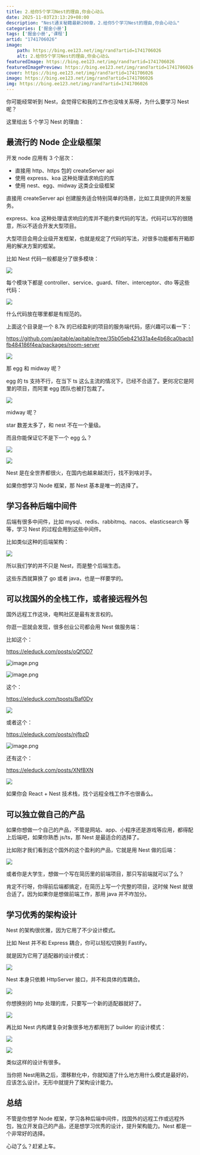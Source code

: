 ```yaml
---
title: 2.给你5个学习Nest的理由,你会心动么
date: 2025-11-03T23:13:29+08:00
description: "Nest通关秘籍最新200章，2.给你5个学习Nest的理由,你会心动么"
categories: ['掘金小册']
tags: ['掘金小册','课程']
artid: "1741706026"
image:
    path: https://bing.ee123.net/img/rand?artid=1741706026
    alt: 2.给你5个学习Nest的理由,你会心动么
featuredImage: https://bing.ee123.net/img/rand?artid=1741706026
featuredImagePreview: https://bing.ee123.net/img/rand?artid=1741706026
cover: https://bing.ee123.net/img/rand?artid=1741706026
image: https://bing.ee123.net/img/rand?artid=1741706026
img: https://bing.ee123.net/img/rand?artid=1741706026
---
```


你可能经常听到 Nest，会觉得它和我的工作也没啥关系呀，为什么要学习 Nest 呢？

这里给出 5 个学习 Nest 的理由：

## 最流行的 Node 企业级框架

开发 node 应用有 3 个层次：

*   直接用 http、https 包的 createServer api
*   使用 express、koa 这种处理请求响应的库
*   使用 nest、egg、midway 这类企业级框架

直接用 createServer api 创建服务适合特别简单的场景，比如工具提供的开发服务。

express、koa 这种处理请求响应的库并不能约束代码的写法，代码可以写的很随意，所以不适合开发大型项目。

大型项目会用企业级开发框架，也就是规定了代码的写法，对很多功能都有开箱即用的解决方案的框架。

比如 Nest 代码一般都是分了很多模块：

![](https://p1-juejin.byteimg.com/tos-cn-i-k3u1fbpfcp/549bc636a9a84b56bfde197d088f7ded~tplv-k3u1fbpfcp-watermark.image?)

每个模块下都是 controller、service、guard、filter、interceptor、dto 等这些代码：

![](https://p1-juejin.byteimg.com/tos-cn-i-k3u1fbpfcp/1a6e576d76aa4a0583ad40a183b6229c~tplv-k3u1fbpfcp-watermark.image?)

什么代码放在哪里都是有规范的。

上面这个目录是一个 8.7k 的已经盈利的项目的服务端代码，感兴趣可以看一下：

<https://github.com/apitable/apitable/tree/35b05eb421d31a4e4b68ca0bacb1fb484186f4ea/packages/room-server>

![](https://p6-juejin.byteimg.com/tos-cn-i-k3u1fbpfcp/6c03ce098c634b8781fc03d5c68c6949~tplv-k3u1fbpfcp-watermark.image?)

那 egg 和 midway 呢？

egg 的 ts 支持不行，在当下 ts 这么主流的情况下，已经不合适了。更何况它是阿里的项目，而阿里 egg 团队也被打包裁了。

![](https://p9-juejin.byteimg.com/tos-cn-i-k3u1fbpfcp/45ed098f827f4b348d434305d04e9f7d~tplv-k3u1fbpfcp-watermark.image?)

midway 呢？

star 数差太多了，和 nest 不在一个量级。

而且你能保证它不是下一个 egg 么？

![](https://p1-juejin.byteimg.com/tos-cn-i-k3u1fbpfcp/d9f81b4885744c6f98ba9bc03e851583~tplv-k3u1fbpfcp-watermark.image?)

![](https://p1-juejin.byteimg.com/tos-cn-i-k3u1fbpfcp/38212a2f2e0445b090868b6794c29522~tplv-k3u1fbpfcp-watermark.image?)

Nest 是在全世界都很火，在国内也越来越流行，找不到啥对手。

如果你想学习 Node 框架，那 Nest 基本是唯一的选择了。

## 学习各种后端中间件

后端有很多中间件，比如 mysql、redis、rabbitmq、nacos、elasticsearch 等等，学习 Nest 的过程会用到这些中间件。

比如类似这种的后端架构：

![](https://p3-juejin.byteimg.com/tos-cn-i-k3u1fbpfcp/38a8aa18ae1a40e1ab83767b2558d84f~tplv-k3u1fbpfcp-watermark.image?)

所以我们学的并不只是 Nest，而是整个后端生态。

这些东西就算换了 go 或者 java，也是一样要学的。

## 可以找国外的全栈工作，或者接远程外包

国外远程工作这块，电鸭社区是最有发言权的。

你逛一逛就会发现，很多创业公司都会用 Nest 做服务端：

比如这个：

<https://eleduck.com/posts/oQfOD7>


![image.png](https://p3-juejin.byteimg.com/tos-cn-i-k3u1fbpfcp/003b04cad510485e8c9728e0d65b89c2~tplv-k3u1fbpfcp-watermark.image?)

![image.png](https://p1-juejin.byteimg.com/tos-cn-i-k3u1fbpfcp/88e83771b51d49da901e9ba4856f846a~tplv-k3u1fbpfcp-watermark.image?)

这个：

<https://eleduck.com/tposts/Baf0Dy>

![](https://p9-juejin.byteimg.com/tos-cn-i-k3u1fbpfcp/776effcee7ba4ccab9ad4d9fb9f019b0~tplv-k3u1fbpfcp-watermark.image?)

或者这个：

<https://eleduck.com/posts/njfbzD>

![image.png](https://p3-juejin.byteimg.com/tos-cn-i-k3u1fbpfcp/8af15eea44a345138f436fe5c9302be9~tplv-k3u1fbpfcp-watermark.image?)

还有这个：

<https://eleduck.com/posts/XNfBXN>

![](https://p1-juejin.byteimg.com/tos-cn-i-k3u1fbpfcp/9fbdb09abe634dbfabf069040efbca6b~tplv-k3u1fbpfcp-watermark.image?)

如果你会 React + Nest 技术栈，找个远程全栈工作不也很香么。

## 可以独立做自己的产品

如果你想做一个自己的产品，不管是网站、app、小程序还是游戏等应用，都得配上后端吧，如果你熟悉 js/ts，那 Nest 是最适合的选择了。

比如刚才我们看到这个国外的这个盈利的产品，它就是用 Nest 做的后端：

![](https://p3-juejin.byteimg.com/tos-cn-i-k3u1fbpfcp/5dad2ada4c884466b5604f4d5cdc8560~tplv-k3u1fbpfcp-watermark.image?)

或者你是大学生，想做一个写在简历里的前端项目，那只写前端就可以了么？

肯定不行呀，你得前后端都搞定，在简历上写一个完整的项目，这时候 Nest 就很合适了。因为如果你是想做前端工作，那用 java 并不咋加分。

## 学习优秀的架构设计

Nest 的架构很优雅，因为它用了不少设计模式。

比如 Nest 并不和 Express 耦合，你可以轻松切换到 Fastify。

就是因为它用了适配器的设计模式：

![](https://p3-juejin.byteimg.com/tos-cn-i-k3u1fbpfcp/20b41feed8d54e8bb264e508cd55c9c3~tplv-k3u1fbpfcp-watermark.image?)

Nest 本身只依赖 HttpServer 接口，并不和具体的库耦合。

![](https://p1-juejin.byteimg.com/tos-cn-i-k3u1fbpfcp/237d45ff113a4fe1b7386d3dc7847355~tplv-k3u1fbpfcp-watermark.image?)

你想换别的 http 处理的库，只要写一个新的适配器就好了。

![](https://p6-juejin.byteimg.com/tos-cn-i-k3u1fbpfcp/baeb2549d43c4ab79b65d8f3d717abd1~tplv-k3u1fbpfcp-watermark.image?)

再比如 Nest 内构建复杂对象很多地方都用到了 builder 的设计模式：

![](https://p6-juejin.byteimg.com/tos-cn-i-k3u1fbpfcp/3f6ccae877dc4078b115317f3c8d8c13~tplv-k3u1fbpfcp-watermark.image?)

![](https://p1-juejin.byteimg.com/tos-cn-i-k3u1fbpfcp/738ce1e89cdc438cbe6092b3d3aabe40~tplv-k3u1fbpfcp-watermark.image?)

类似这样的设计有很多。

当你把 Nest用熟之后，潜移默化中，你就知道了什么地方用什么模式是最好的，应该怎么设计。无形中就提升了架构设计能力。

## 总结

不管是你想学 Node 框架，学习各种后端中间件，找国外的远程工作或远程外包，独立开发自己的产品，还是想学习优秀的设计，提升架构能力。Nest 都是一个非常好的选择。

心动了么？赶紧上车。
